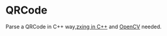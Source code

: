 # QRCode
Parse a QRCode in C++ way,[zxing in C++](https://github.com/zxing/zxing/tree/00f634024ceeee591f54e6984ea7dd666fab22ae/cpp "zxing Google") and [OpenCV](https://opencv.org "Opencv") needed.
